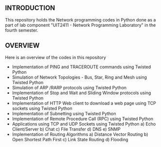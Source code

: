 ## INTRODUCTION

This repository holds the Network programming codes in Python done as a part of lab component "UIT2411 - Network Programming Laboratory" in the fourth semester.

## OVERVIEW

Here is an overview of the codes in this repository

  - Implementation of PING and TRACEROUTE commands using Twisted Python
  - Simulation of Network Topologies - Bus, Star, Ring and Mesh using Twisted Python
  - Simulation of ARP /RARP protocols using Twisted Python
  - Implementation of Stop and Wait and Sliding Window protocols using Twisted Python
  - Implementation of HTTP Web client to download a web page using TCP sockets using Twisted Python
  - Implementation of Subnetting using Twisted Python
  - Implementation of Remote Procedure Call (RPC) using Twisted Python
  - Applications using TCP and UDP Sockets using Twisted Python
    a) Echo Client/Server
    b) Chat
    c) File Transfer 
    d) DNS
    e) SNMP
  - Implementation of Routing Algorithms
    a) Distance Vector Routing
    b) Open Shortest Path First
    c) Link State Routing
    d) Flooding